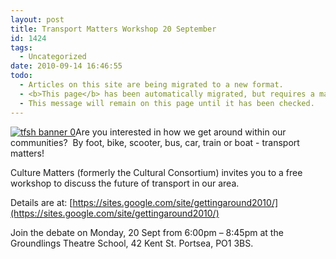 ```yaml
---
layout: post
title: Transport Matters Workshop 20 September
id: 1424
tags:
  - Uncategorized
date: 2010-09-14 16:46:55
todo:
  - Articles on this site are being migrated to a new format.
  - <b>This page</b> has been automatically migrated, but requires a manual check-&amp;-tune to ensure the format and links all work as expected.
  - This message will remain on this page until it has been checked.
---
```


[](http://www.pompeybug.co.uk/wp-content/uploads/2010/09/tfsh-banner-1.jpg)[![](http://www.pompeybug.co.uk/wp-content/uploads/2010/09/tfsh-banner-01.jpg "tfsh banner 0")](http://www.pompeybug.co.uk/wp-content/uploads/2010/09/tfsh-banner-01.jpg)Are you interested in how we get around within our communities?  By foot, bike, scooter, bus, car, train or boat - transport matters!

Culture Matters (formerly the Cultural Consortium) invites you to a free workshop to discuss the future of transport in our area.

Details are at: [https://sites.google.com/site/gettingaround2010/](https://sites.google.com/site/gettingaround2010/)

Join the debate on Monday, 20 Sept from 6:00pm – 8:45pm at the Groundlings Theatre School, 42 Kent St. Portsea, PO1 3BS.